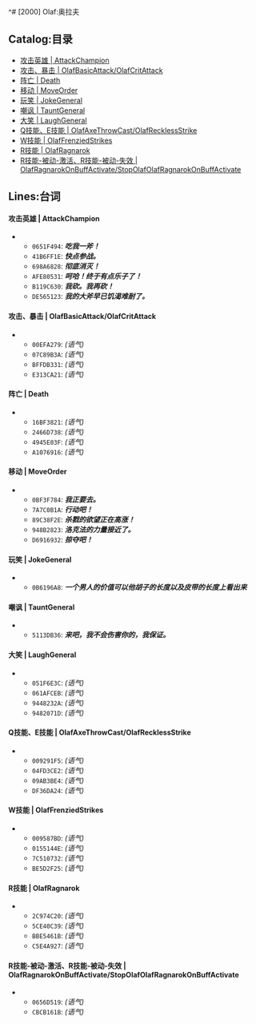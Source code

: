 ^# [2000] Olaf:奥拉夫

## Catalog:目录
* [攻击英雄 | AttackChampion](#攻击英雄--AttackChampion)
* [攻击、暴击 | OlafBasicAttack/OlafCritAttack](#攻击暴击--OlafBasicAttackOlafCritAttack)
* [阵亡 | Death](#阵亡--Death)
* [移动 | MoveOrder](#移动--MoveOrder)
* [玩笑 | JokeGeneral](#玩笑--JokeGeneral)
* [嘲讽 | TauntGeneral](#嘲讽--TauntGeneral)
* [大笑 | LaughGeneral](#大笑--LaughGeneral)
* [Q技能、E技能 | OlafAxeThrowCast/OlafRecklessStrike](#Q技能E技能--OlafAxeThrowCastOlafRecklessStrike)
* [W技能 | OlafFrenziedStrikes](#W技能--OlafFrenziedStrikes)
* [R技能 | OlafRagnarok](#R技能--OlafRagnarok)
* [R技能-被动-激活、R技能-被动-失效 | OlafRagnarokOnBuffActivate/StopOlafOlafRagnarokOnBuffActivate](#R技能-被动-激活R技能-被动-失效--OlafRagnarokOnBuffActivateStopOlafOlafRagnarokOnBuffActivate)

## Lines:台词
#### 攻击英雄 | AttackChampion
- - `0651F494`: ***吃我一斧！***
  - `41B6FF1E`: ***快点参战。***
  - `698A6828`: ***彻底消灭！***
  - `AFE80531`: ***呵哈！终于有点乐子了！***
  - `B119C630`: ***我砍。我再砍！***
  - `DE565123`: ***我的大斧早已饥渴难耐了。***

#### 攻击、暴击 | OlafBasicAttack/OlafCritAttack
- - `00EFA279`: *(语气)*
  - `07C89B3A`: *(语气)*
  - `BFFDB331`: *(语气)*
  - `E313CA21`: *(语气)*

#### 阵亡 | Death
- - `16BF3821`: *(语气)*
  - `2466D738`: *(语气)*
  - `4945E03F`: *(语气)*
  - `A1076916`: *(语气)*

#### 移动 | MoveOrder
- - `0BF3F784`: ***我正要去。***
  - `7A7C0B1A`: ***行动吧！***
  - `89C38F2E`: ***杀戮的欲望正在高涨！***
  - `948B2823`: ***洛克法的力量接近了。***
  - `D6916932`: ***掠夺吧！***

#### 玩笑 | JokeGeneral
- - `0B6196A8`: ***一个男人的价值可以他胡子的长度以及皮带的长度上看出来***

#### 嘲讽 | TauntGeneral
- - `5113DB36`: ***来吧，我不会伤害你的，我保证。***

#### 大笑 | LaughGeneral
- - `051F6E3C`: *(语气)*
  - `061AFCEB`: *(语气)*
  - `9448232A`: *(语气)*
  - `9482071D`: *(语气)*

#### Q技能、E技能 | OlafAxeThrowCast/OlafRecklessStrike
- - `009291F5`: *(语气)*
  - `04FD3CE2`: *(语气)*
  - `09AB3BE4`: *(语气)*
  - `DF36DA24`: *(语气)*

#### W技能 | OlafFrenziedStrikes
- - `009587BD`: *(语气)*
  - `0155144E`: *(语气)*
  - `7C510732`: *(语气)*
  - `BE5D2F25`: *(语气)*

#### R技能 | OlafRagnarok
- - `2C974C20`: *(语气)*
  - `5CE40C39`: *(语气)*
  - `BBE5461B`: *(语气)*
  - `C5E4A927`: *(语气)*

#### R技能-被动-激活、R技能-被动-失效 | OlafRagnarokOnBuffActivate/StopOlafOlafRagnarokOnBuffActivate
- - `0656D519`: *(语气)*
  - `CBCB161B`: *(语气)*